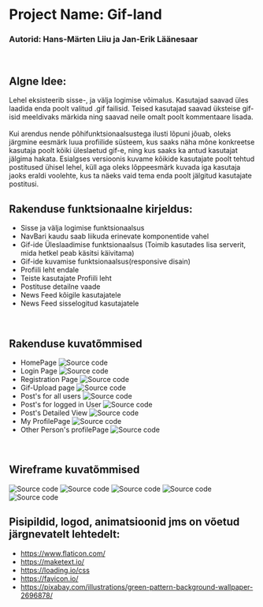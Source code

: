 # Project Name: Gif-land
### Autorid: Hans-Märten Liiu ja Jan-Erik Läänesaar
</br>

Algne Idee:
-------------

Lehel eksisteerib sisse-, ja välja logimise võimalus. Kasutajad saavad üles laadida enda poolt valitud .gif failisid. Teised kasutajad saavad üksteise gif-isid meeldivaks märkida ning saavad neile omalt poolt kommentaare lisada. 
<br />
<br />
Kui arendus nende põhifunktsionaalsustega ilusti lõpuni jõuab, oleks järgmine eesmärk luua profiilide süsteem, kus saaks näha mõne konkreetse kasutaja poolt kõiki üleslaetud gif-e, ning kus saaks ka antud kasutajat jälgima hakata. Esialgses versioonis kuvame kõikide kasutajate poolt tehtud postitused ühisel lehel, küll aga oleks lõppeesmärk kuvada iga kasutaja jaoks eraldi voolehte, kus ta näeks vaid tema enda poolt jälgitud kasutajate postitusi. 
</br>

## Rakenduse funktsionaalne kirjeldus:
* Sisse ja välja logimise funktsionaalsus
* NavBari kaudu saab liikuda erinevate komponentide vahel
* Gif-ide Üleslaadimise funktsionaalsus (Toimib kasutades lisa serverit, mida hetkel peab käsitsi käivitama)
* Gif-ide kuvamise funktsionaalsus(responsive disain)
* Profiili leht endale
* Teiste kasutajate Profiili leht
* Postituse detailne vaade
* News Feed kõigile kasutajatele
* News Feed sisselogitud kasutajatele
</br>

## Rakenduse kuvatõmmised
* HomePage
![Source code](screenshots/Avaleht.png)
* Login Page
![Source code](screenshots/Login.png)
* Registration Page
![Source code](screenshots/Register.png)
* Gif-Upload page
![Source code](screenshots/Gif_Upload.png)
* Post's for all users
![Source code](screenshots/PostsAll.png)
* Post's for logged in User
![Source code](screenshots/Posts.png)
* Post's Detailed View
![Source code](screenshots/PostDetailedView.png)
* My ProfilePage
![Source code](screenshots/ProfilePage.png)
* Other Person's profilePage
![Source code](screenshots/OtherPersonsProfile.png)
</br>


## Wireframe kuvatõmmised
![Source code](wireframes/register.jpg)
![Source code](wireframes/login.jpg)
![Source code](wireframes/feed.jpg)
![Source code](wireframes/profile.jpg)
![Source code](wireframes/comments.jpg)
</br>

## Pisipildid, logod, animatsioonid jms on võetud järgnevatelt lehtedelt:
* https://www.flaticon.com/
* https://maketext.io/
* https://loading.io/css
* https://favicon.io/
* https://pixabay.com/illustrations/green-pattern-background-wallpaper-2696878/



